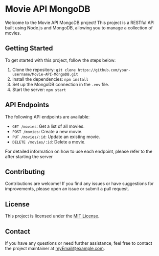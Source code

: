 # Movie API MongoDB

Welcome to the Movie API MongoDB project! This project is a RESTful API built using Node.js and MongoDB, allowing you to manage a collection of movies.

## Getting Started

To get started with this project, follow the steps below:

1. Clone the repository: `git clone https://github.com/your-username/Movie-API-MongoDB.git`
2. Install the dependencies: `npm install`
3. Set up the MongoDB connection in the `.env` file.
4. Start the server: `npm start`

## API Endpoints

The following API endpoints are available:

- `GET /movies`: Get a list of all movies.
- `POST /movies`: Create a new movie.
- `PUT /movies/:id`: Update an existing movie.
- `DELETE /movies/:id`: Delete a movie.

For detailed information on how to use each endpoint, please refer to the [](http://localhost:/4000) after starting the server

## Contributing

Contributions are welcome! If you find any issues or have suggestions for improvements, please open an issue or submit a pull request.

## License

This project is licensed under the [MIT License](LICENSE).

## Contact

If you have any questions or need further assistance, feel free to contact the project maintainer at [myEmail@example.com](mailto:beesettim27@gmail.com).
